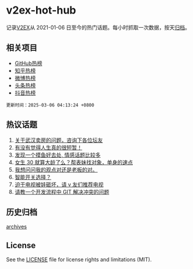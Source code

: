 # v2ex-hot-hub

 记录[V2EX](https://www.v2ex.com/)从 2021-01-06 日至今的热门话题。每小时抓取一次数据，按天[归档](archives)。
 
 ## 相关项目

- [GitHub热榜](https://github.com/lonnyzhang423/github-hot-hub)
- [知乎热榜](https://github.com/lonnyzhang423/zhihu-hot-hub)
- [微博热榜](https://github.com/lonnyzhang423/weibo-hot-hub)
- [头条热榜](https://github.com/lonnyzhang423/toutiao-hot-hub)
- [抖音热榜](https://github.com/lonnyzhang423/douyin-hot-hub)


 `更新时间：2025-03-06 04:13:24 +0800`

## 热议话题

1. [关于武汉卖房的问题，咨询下各位坛友](https://www.v2ex.com/t/1115950)
1. [有没有觉得人生真的很短暂！](https://www.v2ex.com/t/1115957)
1. [发现一个摸鱼好去处, 情感话题比较多](https://www.v2ex.com/t/1116002)
1. [女生 30 就算大龄了么？帮表妹找对象，单身的速点](https://www.v2ex.com/t/1116129)
1. [我想问问我的观点对还是老板的对。](https://www.v2ex.com/t/1116043)
1. [智能开关选择？](https://www.v2ex.com/t/1115951)
1. [迫于电视被娃砸坏，请 v 友们推荐电视](https://www.v2ex.com/t/1115971)
1. [请教一个开发流程中 GIT 解决冲突的问题](https://www.v2ex.com/t/1116014)

## 历史归档

[archives](archives)

## License

See the [LICENSE](LICENSE) file for license rights and limitations (MIT).
